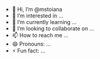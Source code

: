 - 👋 Hi, I’m @mstoiana
- 👀 I’m interested in ...
- 🌱 I’m currently learning ...
- 💞️ I’m looking to collaborate on ...
- 📫 How to reach me ...
- 😄 Pronouns: ...
- ⚡ Fun fact: ...

<!---
mstoiana/mstoiana is a ✨ special ✨ repository because its `README.md` (this file) appears on your GitHub profile.
You can click the Preview link to take a look at your changes.
--->
